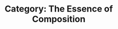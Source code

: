 ---
title: ! 'Category: The Essence of Composition'
url: http://bartoszmilewski.com/2014/11/04/category-the-essence-of-composition/
authors:
- Bartosz Milewski
type: article
tags:
- categories
- category theory
doHaskell-type: blog post
dohaskell-collections:
- Category Theory for Programmers by Bartosz Milewski
dohaskell-year: 2014
---
